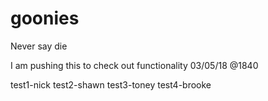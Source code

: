 # goonies
Never say die

I am pushing this to check out functionality
03/05/18 @1840


test1-nick
test2-shawn
test3-toney
test4-brooke



